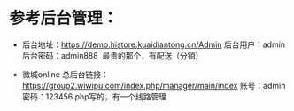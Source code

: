 # 参考后台管理：
* 后台地址：https://demo.histore.kuaidiantong.cn/Admin
	后台用户：admin
	后台密码：admin888 
	最贵的那个，有配送（分销）
	
* 微城online 总后台链接：https://group2.wiwipu.com/index.php/manager/main/index 
	账号：admin 
	密码：123456
	php写的，有一个线路管理
